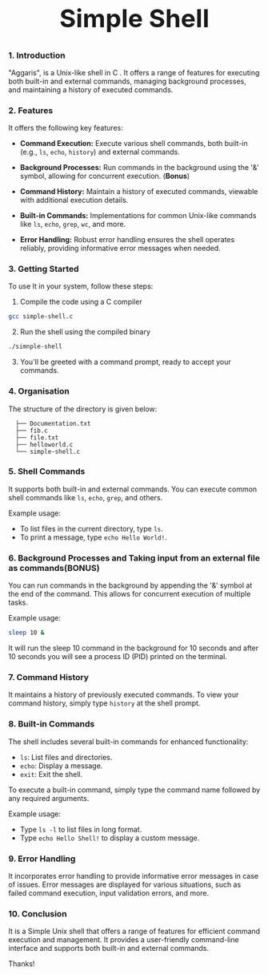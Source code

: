 
<div align="center">
  <h1 style="font-size: 50px;">Simple Shell</h1>
</div>

### 1. Introduction
"Aggaris", is a Unix-like shell in C . It offers a range of features for executing both built-in and external commands, managing background processes, and maintaining a history of executed commands.

### 2. Features

It offers the following key features:

- **Command Execution:** Execute various shell commands, both built-in (e.g., `ls`, `echo`, `history`) and external commands.

- **Background Processes:** Run commands in the background using the '&' symbol, allowing for concurrent execution. (**Bonus**)

- **Command History:** Maintain a history of executed commands, viewable with additional execution details.

- **Built-in Commands:** Implementations for common Unix-like commands like `ls`, `echo`, `grep`, `wc`, and more.

- **Error Handling:** Robust error handling ensures the shell operates reliably, providing informative error messages when needed.

### 3. Getting Started

To use It in your system, follow these steps:

1. Compile the code using a C compiler 
```bash
gcc simple-shell.c
```
2. Run the shell using the compiled binary
```bash
./simnple-shell
```
3. You'll be greeted with a command prompt, ready to accept your commands.

### 4. Organisation
The structure of the directory is given below:

      ├── Documentation.txt
      ├── fib.c
      ├── file.txt
      ├── helloworld.c
      └── simple-shell.c


### 5. Shell Commands

It supports both built-in and external commands. You can execute common shell commands like `ls`, `echo`, `grep`, and others.

Example usage:
- To list files in the current directory, type `ls`.
- To print a message, type `echo Hello World!`.

### 6. Background Processes and Taking input from an external file as commands(BONUS)

You can run commands in the background by appending the '&' symbol at the end of the command. This allows for concurrent execution of multiple tasks.

Example usage:
```bash
sleep 10 &
```
It will run the sleep 10 command in the background for 10 seconds and after 10 seconds you will see  a process ID (PID) printed on the terminal.

### 7. Command History

It maintains a history of previously executed commands. To view your command history, simply type `history` at the shell prompt.

### 8. Built-in Commands

The shell includes several built-in commands for enhanced functionality:

- `ls`: List files and directories.
- `echo`: Display a message.
- `exit`: Exit the shell.

To execute a built-in command, simply type the command name followed by any required arguments.

Example usage:
- Type `ls -l` to list files in long format.
- Type `echo Hello Shell!` to display a custom message.

### 9. Error Handling

It incorporates error handling to provide informative error messages in case of issues. Error messages are displayed for various situations, such as failed command execution, input validation errors, and more.

### 10. Conclusion

It is a Simple Unix shell that offers a range of features for efficient command execution and management. It provides a user-friendly command-line interface and supports both built-in and external commands. 

Thanks!
